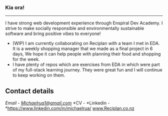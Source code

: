 ### Kia ora!
---

I have strong web development experience through Enspiral Dev Academy. I strive to make socially responsible and environmentally sustainable software and bring positive vibes to everyone!

- (WIP) I am currently collaborating on Reciplan with a team I met in EDA. It is a weekly shopping manager that we made as a final project in 6 days, We hope it can help people with planning their food and shopping for the week. 
- I have plenty of repos which are exercises from EDA in which were part of my full-stack learning journey. They were great fun and I will continue to keep working on them.

Contact details
---

*Email - Michaelrua1@gmail.com*
*CV - 
*Linkedin - *https://www.linkedin.com/in/michaelrua/
www.Reciplan.co.nz 

